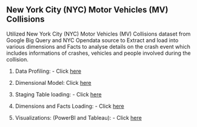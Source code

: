 <h2> New York City (NYC) Motor Vehicles (MV) Collisions </h2>
 
Utilized New York City (NYC) Motor Vehicles (MV) Collisions dataset from Google Big Query and NYC Opendata source to Extract and load into various dimensions and Facts to analyse details on the crash event which includes informations of crashes, vehicles and people involved during the collision.

1) Data Profiling: - Click [here](https://github.com/srushtidesaii/Data_Engineering_Projects/blob/main/NYC_Motor_Vehicles_Collsions/DataProfiling.docx)

2) Dimensional Model: Click [here](https://github.com/srushtidesaii/Data_Engineering_Projects/blob/main/NYC_Motor_Vehicles_Collsions/Dim%20and%20Fact/FINAL_NYC_MV_COLLISION_DIM.DM1)

3) Staging Table loading: - Click [here](https://github.com/srushtidesaii/Data_Engineering_Projects/tree/main/NYC_Motor_Vehicles_Collsions/Staging)

4) Dimensions and Facts Loading: - Click [here](https://github.com/srushtidesaii/Data_Engineering_Projects/tree/main/NYC_Motor_Vehicles_Collsions/Dim%20and%20Fact)

5) Visualizations: (PowerBI and Tableau): - Click [here](https://github.com/srushtidesaii/Data_Engineering_Projects/tree/main/NYC_Motor_Vehicles_Collsions/Viz)






